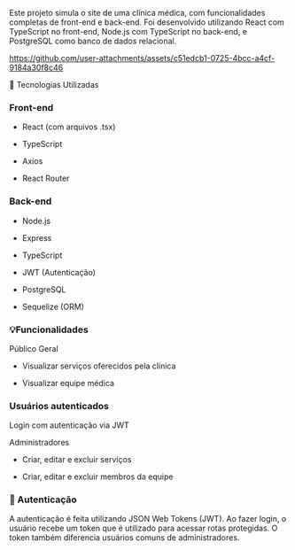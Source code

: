 Este projeto simula o site de uma clínica médica, com funcionalidades completas de front-end e back-end. Foi desenvolvido utilizando React com TypeScript no front-end, Node.js com TypeScript no back-end, e PostgreSQL como banco de dados relacional.

https://github.com/user-attachments/assets/c51edcb1-0725-4bcc-a4cf-9184a30f8c46


🔧 Tecnologias Utilizadas
### Front-end
- React (com arquivos .tsx)

- TypeScript

- Axios

- React Router


### Back-end
- Node.js

- Express

- TypeScript

- JWT (Autenticação)

- PostgreSQL

- Sequelize (ORM)

### 💡Funcionalidades
Público Geral
- Visualizar serviços oferecidos pela clínica

- Visualizar equipe médica

### Usuários autenticados
Login com autenticação via JWT

Administradores
- Criar, editar e excluir serviços

- Criar, editar e excluir membros da equipe

### 🔐 Autenticação
A autenticação é feita utilizando JSON Web Tokens (JWT). Ao fazer login, o usuário recebe um token que é utilizado para acessar rotas protegidas. O token também diferencia usuários comuns de administradores.
